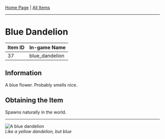 [Home Page](../README.md) | [All Items](./README.md)

---

# Blue Dandelion
| Item ID | In-game Name |
| ------- | ------------ |
| 37 | blue_dandelion |

## Information 
A blue flower. Probably smells nice.

## Obtaining the Item
Spawns naturally in the world.

---

![A blue dandelion](https://imgur.com/vyoQvMd.png)  
*Like a yellow dandelion, but blue*